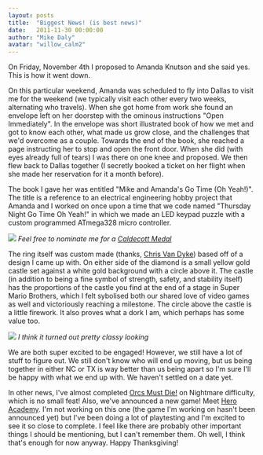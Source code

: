 ```yaml
---
layout: posts
title:  "Biggest News! (is best news)"
date:   2011-11-30 00:00:00
author: "Mike Daly"
avatar: "willow_calm2"
---
```

On Friday, November 4th I proposed to Amanda Knutson and she said yes. This is how it went down.

On this particular weekend, Amanda was scheduled to fly into Dallas to visit me for the weekend (we typically visit each other every two weeks, alternating who travels). When she got home from work she found an envelope left on her doorstep with the ominous instructions &quot;Open Immediately&quot;. In the envelope was short illustrated book of how we met and got to know each other, what made us grow close, and the challenges that we'd overcome as a couple. Towards the end of the book, she reached a page instructing her to stop and open the front door. When she did (with eyes already full of tears) I was there on one knee and proposed. We then flew back to Dallas together (I secretly booked a ticket on her flight when she made her reservation for it a month before).

The book I gave her was entitled &quot;Mike and Amanda's Go Time (Oh Yeah!)&quot;. The title is a reference to an electrical engineering hobby project that Amanda and I worked on once upon a time that we code named &quot;Thursday Night Go Time Oh Yeah!&quot; in which we made an LED keypad puzzle with a custom programmed ATmega328 micro controller.

![](https://content.duelingmonkeys.com/filespace/mike/maagtoy_600.png)
_Feel free to nominate me for a [Caldecott Medal](http://en.wikipedia.org/wiki/Caldecott_Medal)_

The ring itself was custom made (thanks, [Chris Van Dyke](http://www.vandykejewelry.com/)) based off of a design I came up with. On either side of the diamond is a small yellow gold castle set against a white gold background with a circle above it. The castle (in addition to being a fine symbol of strength, safety, and stability itself) has the proportions of the castle you find at the end of a stage in Super Mario Brothers, which I felt sybolised both our shared love of video games as well and victoriously reaching a milestone. The circle above the castle is a little firework. It also proves what a dork I am, which perhaps has some value too.

![](https://content.duelingmonkeys.com/filespace/mike/engagementringside.jpg)
_I think it turned out pretty classy looking_

We are both super excited to be engaged! However, we still have a lot of stuff to figure out. We still don't know who will end up moving, but us being together in either NC or TX is way better than us being apart so I'm sure I'll be happy with what we end up with. We haven't settled on a date yet.

In other news, I've almost completed [Orcs Must Die!](https://robotentertainment.com/omd) on Nightmare difficulty, which is no small feat! Also, we've announced a new game! Meet [Hero Academy](http://www.robotentertainment.com/games/heroacademy). I'm not working on this one (the game I'm working on hasn't been announced yet) but I've been doing a lot of playtesting and I'm excited to see it so close to complete. I feel like there are probably other important things I should be mentioning, but I can't remember them. Oh well, I think that's enough for now anyway. Happy Thanksgiving!
